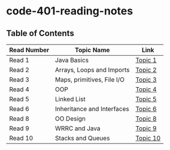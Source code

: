 # code-401-reading-notes

## Table of Contents
Read Number | Topic Name | Link
----------- | ---------- | ----
Read 1 | Java Basics | [Topic 1](https://aseel-banna.github.io/code-401-reading-notes/class-01)
Read 2 | Arrays, Loops and Imports | [Topic 2](https://aseel-banna.github.io/code-401-reading-notes/class-02) 
Read 3 | Maps, primitives, File I/O | [Topic 3](https://aseel-banna.github.io/code-401-reading-notes/class-03) 
Read 4 | OOP | [Topic 4](https://aseel-banna.github.io/code-401-reading-notes/class-04) 
Read 5 | Linked List | [Topic 5](https://aseel-banna.github.io/code-401-reading-notes/class-05) 
Read 6 | Inheritance and Interfaces | [Topic 6](https://aseel-banna.github.io/code-401-reading-notes/class-06)
Read 8 | OO Design | [Topic 8](https://aseel-banna.github.io/code-401-reading-notes/class-08)
Read 9 | WRRC and Java | [Topic 9](https://aseel-banna.github.io/code-401-reading-notes/class-09)
Read 10 | Stacks and Queues | [Topic 10](https://aseel-banna.github.io/code-401-reading-notes/class-10)
